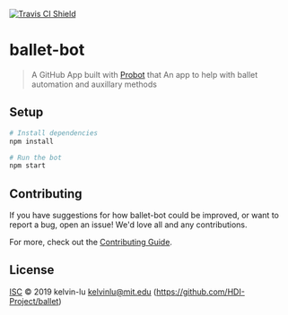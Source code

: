 [![Travis CI Shield](https://travis-ci.org/HDI-Project/ballet-bot.svg?branch=master)](https://travis-ci.org/HDI-Project/ballet-bot)

# ballet-bot

> A GitHub App built with [Probot](https://github.com/probot/probot) that An app to help with ballet automation and auxillary methods

## Setup

```sh
# Install dependencies
npm install

# Run the bot
npm start
```

## Contributing

If you have suggestions for how ballet-bot could be improved, or want to report a bug, open an issue! We'd love all and any contributions.

For more, check out the [Contributing Guide](CONTRIBUTING.md).

## License

[ISC](LICENSE) © 2019 kelvin-lu <kelvinlu@mit.edu> (https://github.com/HDI-Project/ballet)
